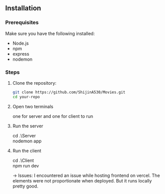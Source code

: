 ## Installation

### Prerequisites

Make sure you have the following installed:

- Node.js
- npm
- express
- nodemon
  

### Steps

1. Clone the repository:

   ```sh
   git clone https://github.com/ShijinA530/Movies.git
   cd your-repo

2. Open two terminals

   one for server and one for client to run

2. Run the server
   
   cd .\Server\
   nodemon app

4. Run the client
   
   cd .\Client\
   npm run dev



   -> Issues:
     I encountered an issue while hosting frontend on vercel.
     The elements were not proportionate when deployed.
     But it runs locally pretty good.
